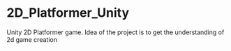 # 2D_Platformer_Unity
Unity 2D Platformer game. Idea of the project is to get the understanding of 2d game creation
